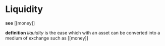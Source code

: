 # Liquidity

**see** [[money]]

**definition** _liquidity_ is the ease which with an asset can be converted into a medium of exchange such as [[money]]
